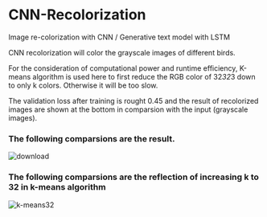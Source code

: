 # CNN-Recolorization
Image re-colorization with CNN / Generative text model with LSTM

CNN recolorization will color the grayscale images of different birds. 

For the consideration of computational power and runtime efficiency, K-means algorithm is used here to first reduce the RGB color of 32*32*3 down to only k colors. Otherwise it will be too slow.

The validation loss after training is rought 0.45 and the result of recolorized images are shown at the bottom in comparsion with the input (grayscale images).

### The following comparsions are the result.
![download](https://user-images.githubusercontent.com/25105806/109872512-61b5c700-7c21-11eb-9932-0689bee035b0.png)

### The following comparsions are the reflection of increasing k to 32 in k-means algorithm
![k-means32](https://user-images.githubusercontent.com/25105806/109872519-64b0b780-7c21-11eb-830d-583a49125dee.png)
